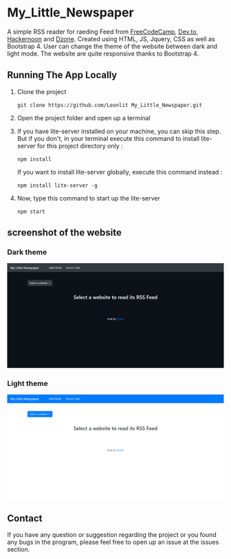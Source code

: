 # My_Little_Newspaper

A simple RSS reader for raeding Feed from [FreeCodeCamp](https://www.freecodecamp.org/), [Dev.to](https://dev.to/), [Hackernoon](https://hackernoon.com/) and [Dzone](https://dzone.com/). Created using HTML, JS, Jquery, CSS as well as Bootstrap 4. User can change the theme of the website between dark and light mode. The website are quite responsive thanks to Bootstrap 4.


## Running The App Locally

 1. Clone the project 
    ```
    git clone https://github.com/Leonlit My_Little_Newspaper.git
    ```
 2. Open the project folder and open up a terminal
 3. If you have lite-server installed on your machine, you can skip this step. But if you don't, in your terminal execute this command to install lite-server for this project directory only :
    ```
    npm install
    ```
    
    If you want to install lite-server globally, execute this command instead : 
    ```
    npm install lite-server -g
    ```

 4. Now, type this command to start up the lite-server

    ```
    npm start
    ```


## screenshot of the website

### Dark theme

![Dark theme of the website](https://github.com/Leonlit/My_Little_Newspaper/blob/master/img/homepage-dark.png?raw=true)

### Light theme

![Light theme of the website](https://github.com/Leonlit/My_Little_Newspaper/blob/master/img/homepage-light.png?raw=true)

## Contact
If you have any question or suggestion regarding the project or you found any bugs in the program, please feel free to open up an issue at the issues section.
